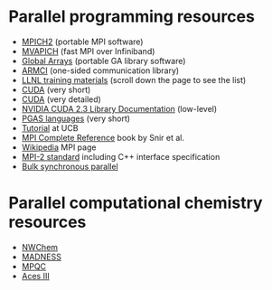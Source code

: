 # Parallel programming resources #

  * [MPICH2](http://www.mcs.anl.gov/research/projects/mpich2) (portable MPI software)
  * [MVAPICH](http://mvapich.cse.ohio-state.edu/) (fast MPI over Infiniband)
  * [Global Arrays](http://www.emsl.pnl.gov/docs/global) (portable GA library software)
  * [ARMCI](http://www.emsl.pnl.gov/docs/parsoft/armci/) (one-sided communication library)
  * [LLNL training materials](https://computing.llnl.gov/?set=training&page=index) (scroll down the page to see the list)
  * [CUDA](http://www.nvidia.com/object/cuda_home.html) (very short)
  * [CUDA](http://courses.ece.illinois.edu/ece498/al) (very detailed)
  * [NVIDIA CUDA 2.3 Library Documentation](http://developer.download.nvidia.com/compute/cuda/2_3/toolkit/docs/online/index.html) (low-level)
  * [PGAS languages](http://en.wikipedia.org/wiki/Partitioned_global_address_space) (very short)
  * [Tutorial](http://www.cs.berkeley.edu/~demmel/cs267_Spr09) at UCB
  * [MPI Complete Reference](http://www.netlib.org/utk/papers/mpi-book/mpi-book.html) book by Snir et al.
  * [Wikipedia](http://en.wikipedia.org/wiki/Message_Passing_Interface) MPI page
  * [MPI-2 standard](http://www.mpi-forum.org/docs/mpi-20-html/mpi2-report.html) including C++ interface specification
  * [Bulk synchronous parallel](http://en.wikipedia.org/wiki/Bulk_Synchronous_Parallel)

# Parallel computational chemistry resources #

  * [NWChem](http://www.emsl.pnl.gov/docs/nwchem/nwchem.html)
  * [MADNESS](http://code.google.com/p/m-a-d-n-e-s-s/)
  * [MPQC](http://www.mpqc.org)
  * [Aces III](http://www.qtp.ufl.edu/ACES/)